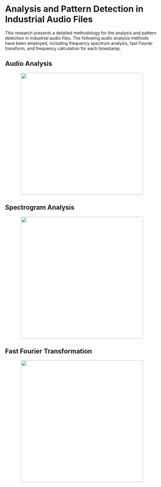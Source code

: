 # Analysis and Pattern Detection in Industrial Audio Files

This research presents a detailed methodology for the analysis and pattern detection in industrial audio files. The following audio analysis methods have been employed, including frequency spectrum analysis, fast Fourier transform, and frequency calculation for each timestamp.

## Audio Analysis

<p align="center">
  <img src="https://github.com/Shivanandappa/Analysis-and-Pattern-Detection-in-Industrial-Audio-files/assets/74430354/b7e9ad8e-0e14-470a-813e-fabfb6759a80" width="400">
</p>

## Spectrogram Analysis

<p align="center">
  <img src="https://github.com/Shivanandappa/Analysis-and-Pattern-Detection-in-Industrial-Audio-files/assets/74430354/62832ef4-5a6d-4021-b0d2-acfd0d1f89b0" width="400">
</p>

## Fast Fourier Transformation

<p align="center">
  <img src="https://github.com/Shivanandappa/Analysis-and-Pattern-Detection-in-Industrial-Audio-files/assets/74430354/023027b0-5310-4676-963d-cf52394951e9" width="400">
</p>
